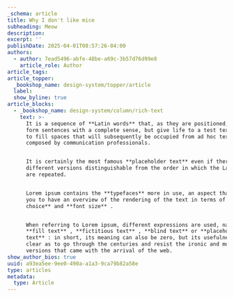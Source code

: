 ```yaml
---
_schema: article
title: Why I don't like mice
subheading: Meow
description:
excerpt: ''
publishDate: 2025-04-01T08:57:26-04:00
authors:
  - author: 7ead5496-abfe-48be-a69c-3b57d76d99e8
    article_role: Author
article_tags:
article_topper:
  _bookshop_name: design-system/topper/article
  label:
  show_byline: true
article_blocks:
  - _bookshop_name: design-system/column/rich-text
    text: >-
      It is a sequence of **Latin words** that, as they are positioned, do not
      form sentences with a complete sense, but give life to a test text useful
      to fill spaces that will subsequently be occupied from ad hoc texts
      composed by communication professionals.


      It is certainly the most famous **placeholder text** even if there are
      different versions distinguishable from the order in which the Latin words
      are repeated.


      Lorem ipsum contains the **typefaces** more in use, an aspect that allows
      you to have an overview of the rendering of the text in terms of **font
      choice** and **font size** .


      When referring to Lorem ipsum, different expressions are used, namely
      **fill text** , **fictitious text** , **blind text** or **placeholder
      text** : in short, its meaning can also be zero, but its usefulness is so
      clear as to go through the centuries and resist the ironic and modern
      versions that came with the arrival of the web.
show_author_bios: true
uuid: a93ea5ee-9ee0-490a-a1a3-9ca79b82a58e
type: articles
metadata:
  type: Article
---
```

